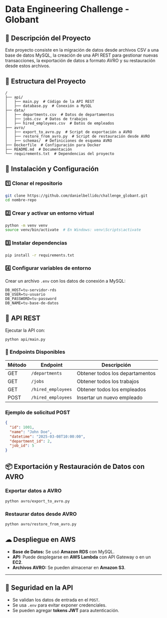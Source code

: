 # Data Engineering Challenge - Globant

## 📌 Descripción del Proyecto
Este proyecto consiste en la migración de datos desde archivos CSV a una base de datos MySQL, la creación de una API REST para gestionar nuevas transacciones, la exportación de datos a formato AVRO y su restauración desde estos archivos.

## 📂 Estructura del Proyecto
```
/
├── api/
│   ├── main.py  # Código de la API REST
│   ├── database.py  # Conexión a MySQL
├── data/
│   ├── departments.csv  # Datos de departamentos
│   ├── jobs.csv  # Datos de trabajos
│   ├── hired_employees.csv  # Datos de empleados
├── avro/
│   ├── export_to_avro.py  # Script de exportación a AVRO
│   ├── restore_from_avro.py  # Script de restauración desde AVRO
│   ├── schemas/  # Definiciones de esquema AVRO
├── Dockerfile  # Configuración para Docker
├── README.md  # Documentación
└── requirements.txt  # Dependencias del proyecto
```

## 🚀 Instalación y Configuración
### 1️⃣ Clonar el repositorio
```bash
git clone https://github.com/danielbellido/challenge_globant.git
cd nombre-repo
```

### 2️⃣ Crear y activar un entorno virtual
```bash
python -m venv venv
source venv/bin/activate  # En Windows: venv\Scripts\activate
```

### 3️⃣ Instalar dependencias
```bash
pip install -r requirements.txt
```

### 4️⃣ Configurar variables de entorno
Crear un archivo `.env` con los datos de conexión a MySQL:
```plaintext
DB_HOST=tu-servidor-rds
DB_USER=tu-usuario
DB_PASSWORD=tu-password
DB_NAME=tu-base-de-datos
```

## 📡 API REST
Ejecutar la API con:
```bash
python api/main.py
```

### 📝 Endpoints Disponibles
| Método | Endpoint | Descripción |
|--------|---------|-------------|
| GET    | `/departments` | Obtener todos los departamentos |
| GET    | `/jobs` | Obtener todos los trabajos |
| GET    | `/hired_employees` | Obtener todos los empleados |
| POST   | `/hired_employees` | Insertar un nuevo empleado |

### Ejemplo de solicitud POST
```json
{
  "id": 1001,
  "name": "John Doe",
  "datetime": "2025-03-08T10:00:00",
  "department_id": 2,
  "job_id": 5
}
```

## 📦 Exportación y Restauración de Datos con AVRO
### Exportar datos a AVRO
```bash
python avro/export_to_avro.py
```

### Restaurar datos desde AVRO
```bash
python avro/restore_from_avro.py
```

## ☁ Despliegue en AWS
- **Base de Datos:** Se usó **Amazon RDS** con MySQL.
- **API:** Puede desplegarse en **AWS Lambda** con API Gateway o en un **EC2**.
- **Archivos AVRO:** Se pueden almacenar en **Amazon S3**.

---

## 🔐 Seguridad en la API
- Se validan los datos de entrada en el `POST`.
- Se usa `.env` para evitar exponer credenciales.
- Se pueden agregar **tokens JWT** para autenticación.

